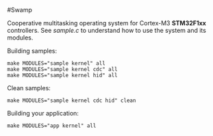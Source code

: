 #Swamp

Cooperative multitasking operating system for Cortex-M3 **STM32F1xx** controllers.
See *sample.c* to understand how to use the system and its modules.

Building samples:
```
make MODULES="sample kernel" all
make MODULES="sample kernel cdc" all
make MODULES="sample kernel hid" all
```

Clean samples:
```
make MODULES="sample kernel cdc hid" clean
```

Building your application:
```
make MODULES="app kernel" all
```
